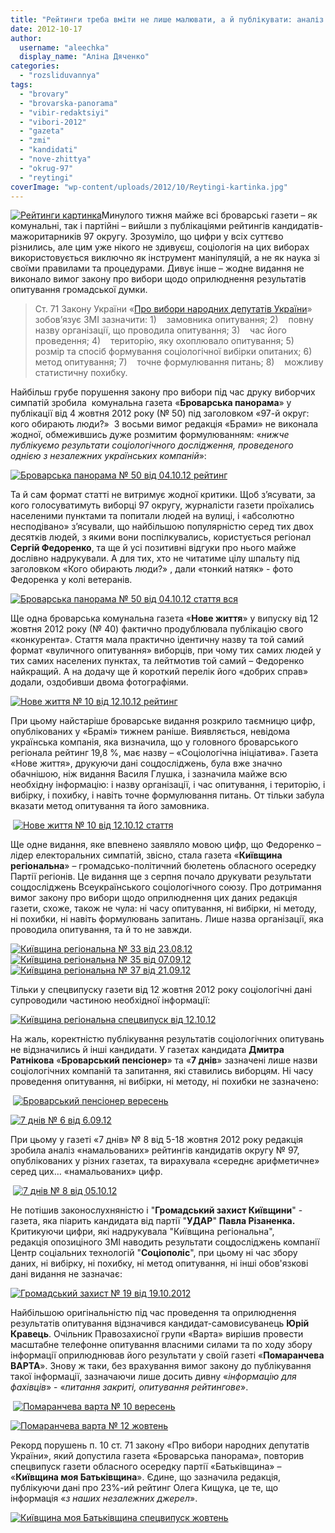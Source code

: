 ```yaml
---
title: "Рейтинги треба вміти не лише малювати, а й публікувати: аналіз ЗМІ (доповнено)"
date: 2012-10-17
author: 
  username: "aleechka"
  display_name: "Аліна Дяченко"
categories: 
  - "rozsliduvannya"
tags: 
  - "brovary"
  - "brovarska-panorama"
  - "vibir-redaktsiyi"
  - "vibori-2012"
  - "gazeta"
  - "zmi"
  - "kandidati"
  - "nove-zhittya"
  - "okrug-97"
  - "reytingi"
coverImage: "wp-content/uploads/2012/10/Reytingi-kartinka.jpg"
---
```


[![](https://mpz.brovary.org/wp-content/uploads/2012/10/Reytingi-kartinka.jpg "Рейтинги картинка")](https://mpz.brovary.org/wp-content/uploads/2012/10/Reytingi-kartinka.jpg)Минулого тижня майже всі броварські газети – як комунальні, так і партійні – вийшли з публікаціями рейтингів кандидатів-мажоритарників 97 округу. Зрозуміло, що цифри у всіх суттєво різнились, але цим уже нікого не здивуєш, соціологія на цих виборах використовується виключно як інструмент маніпуляцій, а не як наука зі своїми правилами та процедурами. Дивує інше – жодне видання не виконало вимог закону про вибори щодо оприлюднення результатів опитування громадської думки.

> Ст. 71 Закону України «[Про вибори народних депутатів України](https://zakon1.rada.gov.ua/laws/show/4061-17/print1343213393985753)» зобов’язує ЗМІ зазначити: 1)    замовника опитування; 2)    повну назву організації, що проводила опитування; 3)    час його проведення; 4)    територію, яку охоплювало опитування; 5)    розмір та спосіб формування соціологічної вибірки опитаних; 6)    метод опитування; 7)    точне формулювання питань; 8)    можливу статистичну похибку.

Найбільш грубе порушення закону про вибори під час друку виборчих симпатій зробила  комунальна газета «**Броварська панорама**» у публікації від 4 жовтня 2012 року (№ 50) під заголовком «97-й округ: кого обирають люди?»  З восьми вимог редакція «Брами» не виконала жодної, обмежившись дуже розмитим формулюванням: «_нижче публікуємо результати соціологічного дослідження, проведеного однією з незалежних українських компаній_»:

[![](https://mpz.brovary.org/wp-content/uploads/2012/10/Brovarska-panorama-----50-vid-04.10.12-reyting.jpg "Броварська панорама № 50 від 04.10.12 рейтинг")](https://mpz.brovary.org/wp-content/uploads/2012/10/Brovarska-panorama-----50-vid-04.10.12-reyting.jpg)

Та й сам формат статті не витримує жодної критики. Щоб з’ясувати, за кого голосуватимуть виборці 97 округу, журналісти газети проїхались населеними пунктами та попитали людей на вулиці, і «абсолютно несподівано» з’ясували, що найбільшою популярністю серед тих двох десятків людей, з якими вони поспілкувались, користується регіонал **Сергій Федоренко**, та ще й усі позитивні відгуки про нього майже дослівно надрукували. А для тих, хто не читатиме цілу шпальту під заголовком «Кого обирають люди?» , дали «тонкий натяк» - фото Федоренка у колі ветеранів.

[![](https://mpz.brovary.org/wp-content/uploads/2012/10/Brovarska-panorama-----50-vid-04.10.12-stattya-vsya.jpg "Броварська панорама № 50 від 04.10.12 стаття вся")](https://mpz.brovary.org/wp-content/uploads/2012/10/Brovarska-panorama-----50-vid-04.10.12-stattya-vsya.jpg)

Ще одна броварська комунальна газета «**Нове життя**» у випуску від 12 жовтня 2012 року (№ 40) фактично продублювала публікацію свого «конкурента». Стаття мала практично ідентичну назву та той самий формат «вуличного опитування» виборців, при чому тих самих людей у тих самих населених пунктах, та лейтмотив той самий – Федоренко найкращий. А на додачу ще й короткий перелік його «добрих справ» додали, оздобивши двома фотографіями.

[![](https://mpz.brovary.org/wp-content/uploads/2012/10/Nove-zhittya-----10-vid-12.10.12-reyting.jpg "Нове життя № 10 від 12.10.12 рейтинг")](https://mpz.brovary.org/wp-content/uploads/2012/10/Nove-zhittya-----10-vid-12.10.12-reyting.jpg)

При цьому найстаріше броварське видання розкрило таємницю цифр, опублікованих у «Брамі» тижнем раніше. Виявляється, невідома українська компанія, яка визначила, що у головного броварського регіонала рейтинг 19,8 %, має назву – «Соціологічна ініціатива». Газета «Нове життя», друкуючи дані соцдосліджень, була вже значно обачнішою, ніж видання Василя Глушка, і зазначила майже всю необхідну інформацію: і назву організації, і час опитування, і територію, і вибірку, і похибку, і навіть точне формулювання питань. От тільки забула вказати метод опитування та його замовника.

 [![](https://mpz.brovary.org/wp-content/uploads/2012/10/Nove-zhittya-----10-vid-12.10.12-stattya.jpg "Нове життя № 10 від 12.10.12 стаття")](https://mpz.brovary.org/wp-content/uploads/2012/10/Nove-zhittya-----10-vid-12.10.12-stattya.jpg)

Ще одне видання, яке впевнено заявляло мовою цифр, що Федоренко – лідер електоральних симпатій, звісно, стала газета «**Київщина регіональна**» – громадсько-політичний бюлетень обласного осередку Партії регіонів. Це видання ще з серпня почало друкувати результати соцдосліджень Всеукраїнського соціологічного союзу. Про дотримання вимог закону про вибори щодо оприлюднення цих даних редакція газети, схоже, також не чула: ні часу опитування, ні вибірки, ні методу, ні похибки, ні навіть формулювань запитань. Лише назва організації, яка проводила опитування, та й то не завжди.

[![](https://mpz.brovary.org/wp-content/uploads/2012/10/Kiyivshhina-regionalna-----33-vid-23.08.12.jpg "Київщина регіональна № 33 від 23.08.12")](https://mpz.brovary.org/wp-content/uploads/2012/10/Kiyivshhina-regionalna-----33-vid-23.08.12.jpg) [![](https://mpz.brovary.org/wp-content/uploads/2012/10/Kiyivshhina-regionalna-----35-vid-07.09.12.jpg "Київщина регіональна № 35 від 07.09.12")](https://mpz.brovary.org/wp-content/uploads/2012/10/Kiyivshhina-regionalna-----35-vid-07.09.12.jpg)  [![](https://mpz.brovary.org/wp-content/uploads/2012/10/Kiyivshhina-regionalna-----37-vid-21.09.12.jpg "Київщина регіональна № 37 від 21.09.12")](https://mpz.brovary.org/wp-content/uploads/2012/10/Kiyivshhina-regionalna-----37-vid-21.09.12.jpg)

Тільки у спецвипуску газети від 12 жовтня 2012 року соціологічні дані супроводили частиною необхідної інформації:

[![](https://mpz.brovary.org/wp-content/uploads/2012/10/Kiyivshhina-regionalna-spetsvipusk-vid-12.10.12.jpg "Київщина регіональна спецвипуск від 12.10.12")](https://mpz.brovary.org/wp-content/uploads/2012/10/Kiyivshhina-regionalna-spetsvipusk-vid-12.10.12.jpg)

На жаль, коректністю публікування результатів соціологічних опитувань не відзначились й інші кандидати. У газетах кандидата **Дмитра Ратнікова** «**Броварський пенсіонер**» та «**7 днів**» зазначені лише назви соціологічних компаній та запитання, які ставились виборцям. Ні часу проведення опитування, ні вибірки, ні методу, ні похибки не зазначено:

 [![](https://mpz.brovary.org/wp-content/uploads/2012/10/Brovarskiy-pensioner-veresen.jpg "Броварський пенсіонер вересень")](https://mpz.brovary.org/wp-content/uploads/2012/10/Brovarskiy-pensioner-veresen.jpg)

[![](https://mpz.brovary.org/wp-content/uploads/2012/10/7-dniv-----6-vid-6.09.12.jpg "7 днів № 6 від 6.09.12")](https://mpz.brovary.org/wp-content/uploads/2012/10/7-dniv-----6-vid-6.09.12.jpg)

При цьому у газеті «7 днів» № 8 від 5-18 жовтня 2012 року редакція зробила аналіз «намальованих» рейтингів кандидатів округу № 97, опублікованих у різних газетах, та вирахувала «середнє арифметичне» серед цих… «намальованих» цифр.

 [![](https://mpz.brovary.org/wp-content/uploads/2012/10/7-dniv-----8-vid-05.10.12.jpg "7 днів № 8 від 05.10.12")](https://mpz.brovary.org/wp-content/uploads/2012/10/7-dniv-----8-vid-05.10.12.jpg)

Не потішив законослухняністю і "**Громадський захист Київщини**" - газета, яка піарить кандидата від партії "**УДАР**" **Павла Різаненка.** Критикуючи цифри, які надрукувала "Київщина регіональна", редакція опозиціного ЗМІ наводить результати соцдосліджень компанії Центр соціальних технологій "**Соціополіс**", при цьому ні час збору даних, ні вибірку, ні похибку, ні метод опитування, ні інші обов'язкові дані видання не зазначає:

[![](https://mpz.brovary.org/wp-content/uploads/2012/10/Gromadskiy-zahist-----19-vid-19.10.2012.jpg "Громадський захист № 19 від 19.10.2012")](https://mpz.brovary.org/wp-content/uploads/2012/10/Gromadskiy-zahist-----19-vid-19.10.2012.jpg)

Найбільшою оригінальністю під час проведення та оприлюднення результатів опитування відзначився кандидат-самовисуванець **Юрій Кравець**. Очільник Правозахисної групи «Варта» вирішив провести масштабне телефонне опитування власними силами та по ходу збору інформації оприлюднював його результати у своїй газеті «**Помаранчева ВАРТА**». Знову ж таки, без врахування вимог закону до публікування такої інформації, зазначаючи лише досить дивну «_інформацію для фахівців_» - «_питання закриті, опитування рейтингове_».

 [![](https://mpz.brovary.org/wp-content/uploads/2012/10/Pomarancheva-varta-----10-veresen.jpg "Помаранчева варта № 10 вересень")](https://mpz.brovary.org/wp-content/uploads/2012/10/Pomarancheva-varta-----10-veresen.jpg)

[![](https://mpz.brovary.org/wp-content/uploads/2012/10/Pomarancheva-varta-----12-zhovten.jpg "Помаранчева варта № 12 жовтень")](https://mpz.brovary.org/wp-content/uploads/2012/10/Pomarancheva-varta-----12-zhovten.jpg)

Рекорд порушень п. 10 ст. 71 закону «Про вибори народних депутатів України», який допустила газета «Броварська панорама», повторив спецвипуск газети обласного осередку партії «Батьківщина» – «**Київщина моя Батьківщина**». Єдине, що зазначила редакція, публікуючи дані про 23%-ий рейтинг Олега Кищука, це те, що інформація «_з наших незалежних джерел_».

[![](https://mpz.brovary.org/wp-content/uploads/2012/10/Kiyivshhina-moya-Batkivshhina-spetsvipusk-zhovten.jpg "Київщина моя Батьківщина спецвипуск жовтень")](https://mpz.brovary.org/wp-content/uploads/2012/10/Kiyivshhina-moya-Batkivshhina-spetsvipusk-zhovten.jpg)
